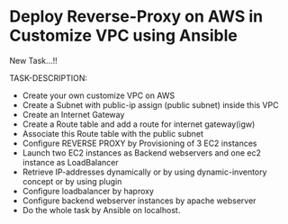 # Deploy Reverse-Proxy on AWS in Customize VPC using Ansible
New Task...!!

TASK-DESCRIPTION:

- Create your own customize VPC on AWS
- Create a Subnet with public-ip assign (public subnet) inside this VPC
- Create an Internet Gateway
- Create a Route table and add a route for internet gateway(igw)
- Associate this Route table with the public subnet
- Configure REVERSE PROXY by Provisioning of 3 EC2 instances
- Launch two EC2 instances as Backend webservers and one ec2 instance as LoadBalancer
- Retrieve IP-addresses dynamically or by using dynamic-inventory concept or by using plugin
- Configure loadbalancer by haproxy 
- Configure backend webserver instances by apache webserver
- Do the whole task by Ansible on localhost.
